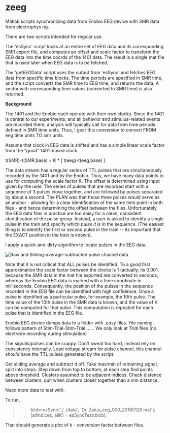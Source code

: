 # zeeg
Matlab scripts synchronizing data from Enobio EEG device with SMR data from electrophys rig. 

There are two scripts intended for regular use. 

The 'esSync' script looks at an entire set of EEG data and its corresponding SMR export file, and computes an offset and scale factor to transform the EEG data into the time coords of the 1401 data. The result is a single mat file that is used later when EEG data is to be fetched. 

The 'getEEGData' script uses the output from 'esSync' and fetches EEG data from specific time blocks. The time periods are specified in SMR time, and the script converts the SMR time to EEG time, and returns the data. A vector with corresponding time values (converted to SMR time) is also returned. 

**Background**

The 1401 and the Enobio each operate with their own clocks. Since the 1401 is central to our experiments, and all behavior and stimulus-related events are recorded there, analysis will typically call for data from time periods defined in SMR time units. Thus, I gear this conversion to convert FROM eeg time units TO smr units. 

Assume that clock in EEG data is shifted and has a simple linear scale factor from the "good" 1401-based clock. 

t(SMR)-t(SMR,base) = K * [ t(eeg)-t(eeg,base) ]

The data stream has a regular series of TTL pulses that are simultaneously recorded by the 1401 and by the Enobio. Thus, we have many data points to use for computing the scale factor K. The offset is determined using input given by the user. The series of pulses that are recorded start with a sequence of 3 pulses close together, and are followed by pulses separated by about a second. The PLAN was that those three pulses would serve as an anchor - allowing for a clear identification of the same time point in both files - and hence determining the offset between the files. Unfortunately, the EEG data files in practice are too noisy for a clean, consistent identification of the pulse group. Instead, a user is asked to identify a single pulse in the train and specify *which pulse it is* in the sequence. (The easiest thing is to identify the first or second pulse in the train -- its important that the EXACT position in the train is known). 

I apply a quick-and-dirty algorithm to locate pulses in the EEG data. 

![Raw and Sliding-average-subtracted pulse channel data](./FindingPulses.jpg)


Note that it is not critical that ALL pulses be identified. To a good first approximation the scale factor between the clocks is 1 (actually, its 0.001, because the SMR data in the mat file exported are converted to seconds, whereas the Enobio EEG data is marked with a time coordinate in milliseconds. Consequently, the position of the pulses in the sequence recorded in the EEG file can be identified with high confidence. Once a pulse is identified as a particular pulse, for example, the 10th pulse. The time value of the 10th pulse in the SMR data is known, and the value of K can be computed for that pulse. This computation is repeated for each pulse that is identified in the EEG file. 





Enobio EEG device dumps data to a folder with *.easy* files. 
File naming follows pattern of Stim-Trial-Stim-Trial.......
We only look at _Trial_ files (no electrode recording during stimulation)

The signals/pulses can be crappy. Don't sweat too hard, instead rely on consistency internally. 
Load voltage stream for pulse channel, this channel _should_ have the TTL pulses generated by the script.

Get sliding average and subtract it off. Take max/min of remaining signal, split into steps. 
Step down from top to bottom, at each step find points above threshold. Clusters assumed to be adjacent
indices. Check distance between clusters, quit when clusters closer together than a min distance. 

Need more data to test with. 

To run, 

>> blob=esSync('./../data', 'Dr. Zaius_eeg_000_20180126.mat');
>> [allIndices, allK] = esSyncTest(blob);

That should generate a plot of k - conversion factor between files.
